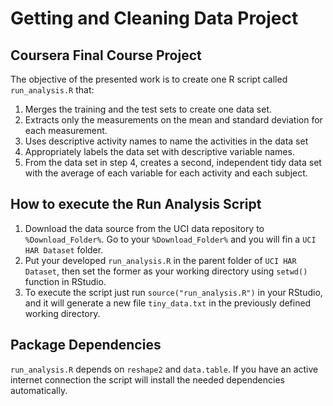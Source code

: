 # Getting and Cleaning Data Project

## Coursera Final Course Project

The objective of the presented work is to create one R script called ```run_analysis.R``` that:

1. Merges the training and the test sets to create one data set.
2. Extracts only the measurements on the mean and standard deviation for each measurement. 
3. Uses descriptive activity names to name the activities in the data set
4. Appropriately labels the data set with descriptive variable names. 
5. From the data set in step 4, creates a second, independent tidy data set with the average of each variable for each activity and each subject.

## How to execute the Run Analysis Script

1. Download the data source from the UCI data repository to ```%Download_Folder%```. Go to your ```%Download_Folder%``` and you will fin a ```UCI HAR Dataset``` folder.
2. Put your developed ```run_analysis.R``` in the parent folder of ```UCI HAR Dataset```, then set the former as your working directory using ```setwd()``` function in RStudio.
3. To execute the script just run ```source("run_analysis.R")``` in your RStudio, and it will generate a new file ```tiny_data.txt``` in the previously defined working directory.

## Package Dependencies

```run_analysis.R``` depends on ```reshape2``` and ```data.table```. If you have an active internet connection the script will install the needed dependencies automatically.
